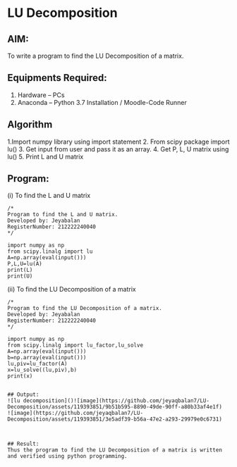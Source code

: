 # LU Decomposition 

## AIM:
To write a program to find the LU Decomposition of a matrix.

## Equipments Required:
1. Hardware – PCs
2. Anaconda – Python 3.7 Installation / Moodle-Code Runner

## Algorithm
1.Import numpy library using import statement
2. From scipy package import lu()
3. Get input from user and pass it as an array.
4. Get P, L, U matrix using lu()
5. Print L and U matrix

## Program:
(i) To find the L and U matrix
```
/*
Program to find the L and U matrix.
Developed by: Jeyabalan
RegisterNumber: 212222240040
*/
```
```
import numpy as np
from scipy.linalg import lu
A=np.array(eval(input()))
P,L,U=lu(A)
print(L)
print(U)
```
(ii) To find the LU Decomposition of a matrix
```
/*
Program to find the LU Decomposition of a matrix.
Developed by: Jeyabalan
RegisterNumber: 212222240040
*/
```
```
import numpy as np
from scipy.linalg import lu_factor,lu_solve
A=np.array(eval(input()))
b=np.array(eval(input()))
lu,piv=lu_factor(A)
x=lu_solve((lu,piv),b)
print(x)
```

```

## Output:
![lu decomposition]()![image](https://github.com/jeyaqbalan7/LU-Decomposition/assets/119393851/9b51b595-8890-49de-90ff-a80b33af4e1f)
![image](https://github.com/jeyaqbalan7/LU-Decomposition/assets/119393851/3e5adf39-b56a-47e2-a293-29979e0c6731)



## Result:
Thus the program to find the LU Decomposition of a matrix is written and verified using python programming.


